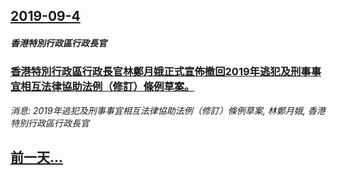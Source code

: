 ## [2019-09-4](/news/2019/09/4/index.md)

##### 香港特別行政區行政長官
### [香港特別行政區行政長官林鄭月娥正式宣佈撤回2019年逃犯及刑事事宜相互法律協助法例（修訂）條例草案。](/news/2019/09/4/香港特別行政區行政長官林鄭月娥正式宣佈撤回2019年逃犯及刑事事宜相互法律協助法例-修訂-條例草案.md)
_消息: 2019年逃犯及刑事事宜相互法律協助法例（修訂）條例草案, 林鄭月娥, 香港特別行政區行政長官_

## [前一天...](/news/2019/09/2/index.md)

